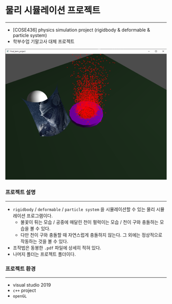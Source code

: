 # 물리 시뮬레이션 프로젝트

---
* [COSE436] physics simulation project (rigidbody & deformable & particle system)
* 학부수업 기말고사 대체 프로젝트

![](Images/2021-02-28-22-40-43.png)

### 프로젝트 설명

---

 * `rigidbody` / `deformable` / `particle system` 을 시뮬레이션할 수 있는 물리 시뮬레이션 프로그램이다. 
    * 불꽃이 튀는 모습 / 공중에 매달린 천이 펄럭이는 모습 / 천이 구와 충돌하는 모습을 볼 수 있다.
    * 다만 천이 구와 충돌할 때 자연스럽게 충돌하지 않는다. 그 외에는 정상적으로 작동하는 것을 볼 수 있다.
 * 조작법은 동봉한 `.pdf` 파일에 상세히 적혀 있다. 
 * 나머지 폴더는 프로젝트 폴더이다.

### 프로젝트 환경

---

* visual studio 2019
* `c++` project
* `openGL`


